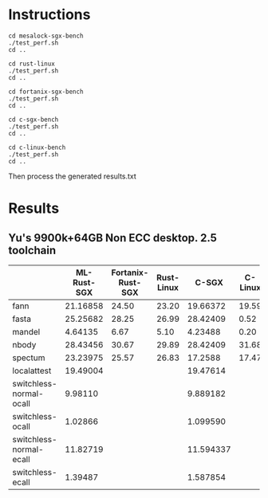 # Instructions

```
cd mesalock-sgx-bench
./test_perf.sh
cd ..

cd rust-linux
./test_perf.sh
cd ..

cd fortanix-sgx-bench
./test_perf.sh
cd ..

cd c-sgx-bench
./test_perf.sh
cd ..

cd c-linux-bench
./test_perf.sh
cd ..
```

Then process the generated results.txt


# Results

## Yu's 9900k+64GB Non ECC desktop. 2.5 toolchain

|                          | ML-Rust-SGX| Fortanix-Rust-SGX | Rust-Linux  | C-SGX    | C-Linux |
| ------------------------ | ---------- | ----------------- | ----------- | -------- | ------- |
|  fann                    | 21.16858   |    24.50          |  23.20      | 19.66372 | 19.59   |
|  fasta                   | 25.25682   |    28.25          |  26.99      | 28.42409 | 0.52    |
|  mandel                  | 4.64135    |    6.67           |  5.10       | 4.23488  | 0.20    |
|  nbody                   | 28.43456   |    30.67          |  29.89      | 28.42409 | 31.68   |
| spectum                  | 23.23975   |    25.57          |  26.83      | 17.2588  | 17.47   |
| localattest              | 19.49004   |                   |             | 19.47614 |         |
| switchless-normal-ocall  | 9.98110    |                   |             | 9.889182 |         |
| switchless-ocall         | 1.02866    |                   |             | 1.099590 |         |
| switchless-normal-ecall  | 11.82719   |                   |             | 11.594337|         |
| switchless-ecall         | 1.39487    |                   |             | 1.587854 |         |
